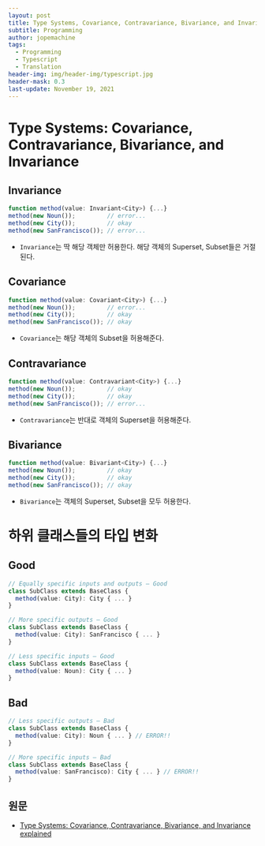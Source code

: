 ```yaml
---
layout: post
title: Type Systems, Covariance, Contravariance, Bivariance, and Invariance
subtitle: Programming
author: jopemachine
tags:
  - Programming
  - Typescript
  - Translation
header-img: img/header-img/typescript.jpg
header-mask: 0.3
last-update: November 19, 2021
---
```


# Type Systems: Covariance, Contravariance, Bivariance, and Invariance

## Invariance

```ts
function method(value: Invariant<City>) {...}
method(new Noun());         // error...
method(new City());         // okay
method(new SanFrancisco()); // error...
```

- `Invariance`는 딱 해당 객체만 허용한다. 해당 객체의 Superset, Subset들은 거절된다.

## Covariance

```ts
function method(value: Covariant<City>) {...}
method(new Noun());         // error...
method(new City());         // okay
method(new SanFrancisco()); // okay
```

- `Covariance`는 해당 객체의 Subset을 허용해준다.

## Contravariance

```ts
function method(value: Contravariant<City>) {...}
method(new Noun());         // okay
method(new City());         // okay
method(new SanFrancisco()); // error...
```

- `Contravariance`는 반대로 객체의 Superset을 허용해준다.

## Bivariance

```ts
function method(value: Bivariant<City>) {...}
method(new Noun());         // okay
method(new City());         // okay
method(new SanFrancisco()); // okay
```

- `Bivariance`는 객체의 Superset, Subset을 모두 허용한다.

# 하위 클래스들의 타입 변화

## Good

```ts
// Equally specific inputs and outputs — Good
class SubClass extends BaseClass {
  method(value: City): City { ... }
}

// More specific outputs — Good
class SubClass extends BaseClass {
  method(value: City): SanFrancisco { ... }
}

// Less specific inputs — Good
class SubClass extends BaseClass {
  method(value: Noun): City { ... }
}

```

## Bad

```ts
// Less specific outputs — Bad
class SubClass extends BaseClass {
  method(value: City): Noun { ... } // ERROR!!
}

// More specific inputs — Bad
class SubClass extends BaseClass {
  method(value: SanFrancisco): City { ... } // ERROR!!
}
```

## 원문

- [Type Systems: Covariance, Contravariance, Bivariance, and Invariance explained](https://medium.com/@thejameskyle/type-systems-covariance-contravariance-bivariance-and-invariance-explained-35f43d1110f8)